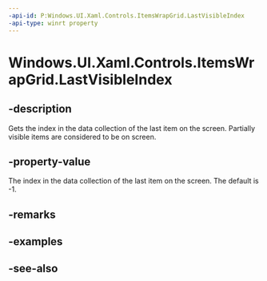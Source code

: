 ```yaml
---
-api-id: P:Windows.UI.Xaml.Controls.ItemsWrapGrid.LastVisibleIndex
-api-type: winrt property
---
```


<!-- Property syntax
public int LastVisibleIndex { get; }
-->

# Windows.UI.Xaml.Controls.ItemsWrapGrid.LastVisibleIndex

## -description
Gets the index in the data collection of the last item on the screen. Partially visible items are considered to be on screen.



## -property-value
The index in the data collection of the last item on the screen. The default is -1.

## -remarks

## -examples

## -see-also
